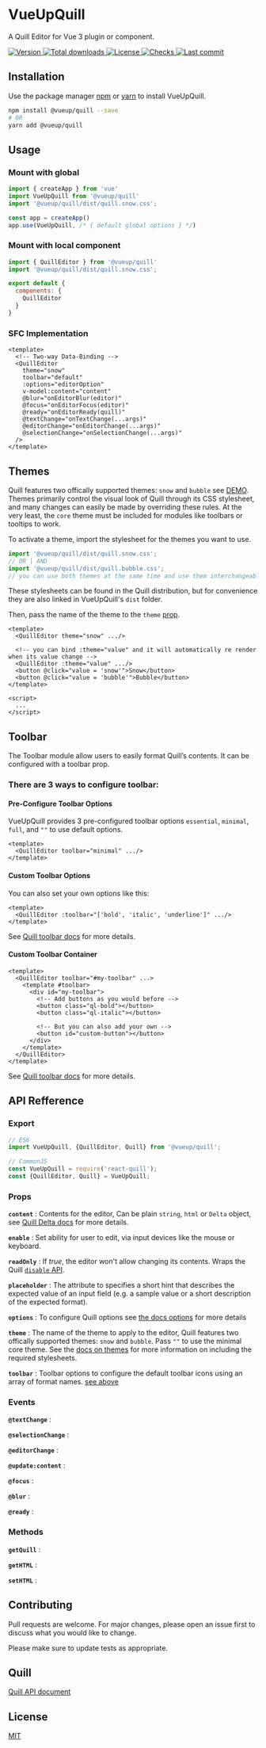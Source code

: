 # VueUpQuill

A Quill Editor for Vue 3 plugin or component.
<p>
  <a href="https://www.npmjs.com/package/@vueup/quill" title="Version">
    <img src="https://img.shields.io/npm/v/@vueup/quill?color=blue" alt="Version">
  </a>
  <a href="https://www.npmjs.com/package/@vueup/quill" title="Total downloads">
    <img src="https://img.shields.io/npm/dt/@vueup/quill" alt="Total downloads">
  </a>
  <a href="https://www.npmjs.com/package/@vueup/quill" title="License">
    <img src="https://img.shields.io/npm/l/@vueup/quill?color=orange" alt="License">
  </a>
  <a href="https://github.com/vueup/vueup-quill" title="Checks">
    <img src="https://img.shields.io/github/checks-status/vueup/vueup-quill/master?logo=github" alt="Checks">
  </a>
  <a href="https://github.com/vueup/vueup-quill" title="Last commit">
    <img src="https://img.shields.io/github/last-commit/vueup/vueup-quill?logo=github" alt="Last commit">
  </a>
 </p>

## Installation

Use the package manager [npm](https://www.npmjs.com/) or [yarn](https://yarnpkg.com/) to install VueUpQuill.

``` bash
npm install @vueup/quill --save
# OR
yarn add @vueup/quill
```

## Usage

### Mount with global

``` javascript
import { createApp } from 'vue'
import VueUpQuill from '@vueup/quill'
import '@vueup/quill/dist/quill.snow.css';

const app = createApp()
app.use(VueUpQuill, /* { default global options } */)

```

### Mount with local component

``` javascript
import { QuillEditor } from '@vueup/quill'
import '@vueup/quill/dist/quill.snow.css';

export default {
  components: {
    QuillEditor
  }
}

```

### SFC Implementation

``` vue
<template>
  <!-- Two-way Data-Binding -->
  <QuillEditor
    theme="snow"
    toolbar="default"
    :options="editorOption"
    v-model:content="content"
    @blur="onEditorBlur(editor)"
    @focus="onEditorFocus(editor)"
    @ready="onEditorReady(quill)"
    @textChange="onTextChange(...args)"
    @editorChange="onEditorChange(...args)"
    @selectionChange="onSelectionChange(...args)"
  />
</template>
```

## Themes

Quill features two offically supported themes: `snow` and `bubble` see [DEMO](https://vueup.github.io/vueup-quill/).
Themes primarily control the visual look of Quill through its CSS stylesheet, and many changes can easily be made by overriding these rules. At the very least, the `core` theme must be included for modules like toolbars or tooltips to work.

To activate a theme, import the stylesheet for the themes you want to use.
~~~ javascript
import '@vueup/quill/dist/quill.snow.css';
// OR | AND
import '@vueup/quill/dist/quill.bubble.css';
// you can use both themes at the same time and use them interchangeably
~~~

These stylesheets can be found in the Quill distribution, but for convenience they are also linked in VueUpQuill's `dist` folder.

Then, pass the name of the theme to the `theme` [prop](#props).

~~~ vue
<template>
  <QuillEditor theme="snow" .../>

  <!-- you can bind :theme="value" and it will automatically re render when its value change -->
  <QuillEditor :theme="value" .../>
  <button @click="value = 'snow'">Snow</button>
  <button @click="value = 'bubble'">Bubble</button>
</template>

<script>
  ...
</script>
~~~

## Toolbar
The Toolbar module allow users to easily format Quill’s contents. It can be configured with a toolbar prop.

### There are 3 ways to configure toolbar:

#### Pre-Configure Toolbar Options

VueUpQuill provides 3 pre-configured toolbar options `essential`, `minimal`, `full`, and `""` to use default options.

~~~ vue
<template>
  <QuillEditor toolbar="minimal" .../>
</template>
~~~

#### Custom Toolbar Options

You can also set your own options like this:

~~~ vue
<template>
  <QuillEditor :toolbar="['bold', 'italic', 'underline']" .../>
</template>
~~~

See [Quill toolbar docs](https://quilljs.com/docs/modules/toolbar/) for more details.

#### Custom Toolbar Container

~~~ vue
<template>
  <QuillEditor toolbar="#my-toolbar" ...>
    <template #toolbar>
      <div id="my-toolbar">
        <!-- Add buttons as you would before -->
        <button class="ql-bold"></button>
        <button class="ql-italic"></button>

        <!-- But you can also add your own -->
        <button id="custom-button"></button>
      </div>
    </template>
  </QuillEditor>
</template>
~~~

See [Quill toolbar docs](https://quilljs.com/docs/modules/toolbar/) for more details.

## API Refference 

### Export

~~~ javascript
// ES6
import VueUpQuill, {QuillEditor, Quill} from '@vueup/quill';

// CommonJS
const VueUpQuill = require('react-quill');
const {QuillEditor, Quill} = VueUpQuill;
~~~

### Props

**`content`** : Contents for the editor, Can be plain `string`, `html` or `Delta` object, see [Quill Delta docs](https://quilljs.com/docs/delta/) for more details.

**`enable`** : Set ability for user to edit, via input devices like the mouse or keyboard.

**`readOnly`** : If *true*, the editor won't allow changing its contents. Wraps the Quill [`disable` API](https://quilljs.com/docs/api/#disable). 

**`placeholder`** : The attribute to specifies a short hint that describes the expected value of an input field (e.g. a sample value or a short description of the expected format).

**`options`** : To configure Quill options see [the docs options](https://quilljs.com/docs/configuration/#options) for more details

**`theme`** :  The name of the theme to apply to the editor, Quill features two offically supported themes: `snow` and `bubble`. Pass `""` to use the minimal core theme. See the [docs on themes](https://quilljs.com/docs/themes/) for more information on including the required stylesheets. 

**`toolbar`** : Toolbar options to configure the default toolbar icons using an array of format names. [see above](##Toolbar)

### Events 

**`@textChange`** :

**`@selectionChange`** :

**`@editorChange`** :

**`@update:content`** :

**`@focus`** :

**`@blur`** :

**`@ready`** :

### Methods

**`getQuill`** :

**`getHTML`** :

**`setHTML`** :



## Contributing
Pull requests are welcome. For major changes, please open an issue first to discuss what you would like to change.

Please make sure to update tests as appropriate.

## Quill
[Quill API document](https://quilljs.com/docs/quickstart/)

## License
[MIT](https://choosealicense.com/licenses/mit/)
